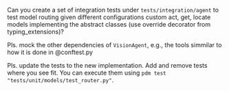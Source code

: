 Can you create a set of integration tests under `tests/integration/agent` to test model routing given different configurations custom act, get, locate models implementing the abstract classes (use override decorator from typing_extensions)?

Pls. mock the other dependencies of `VisionAgent`, e.g., the tools simmilar to how it is done in @conftest.py

Pls. update the tests to the new implementation. Add and remove tests where you see fit. You can execute them using `pdm test "tests/unit/models/test_router.py"`.
